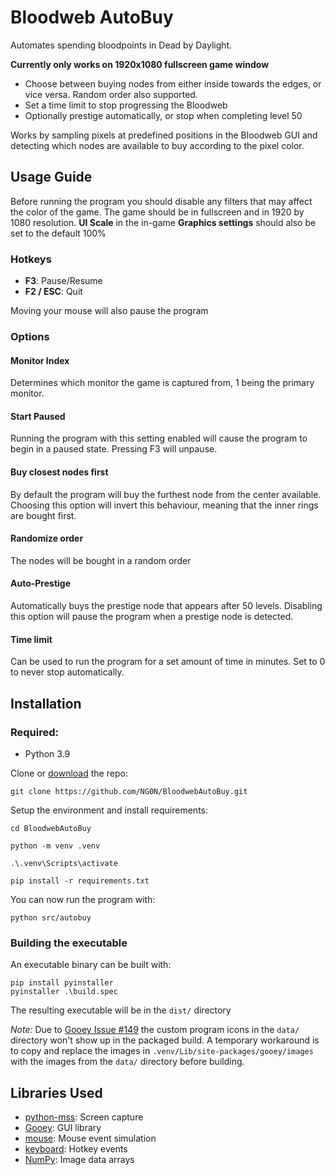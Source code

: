 # Bloodweb AutoBuy
Automates spending bloodpoints in Dead by Daylight.

**Currently only works on 1920x1080 fullscreen game window**

* Choose between buying nodes from either inside towards the edges, or vice versa. Random order also supported.
* Set a time limit to stop progressing the Bloodweb
* Optionally prestige automatically, or stop when completing level 50

Works by sampling pixels at predefined positions in the Bloodweb GUI and detecting which nodes are available to buy according to the pixel color.

## Usage Guide
Before running the program you should disable any filters that may affect the color of the game.
The game should be in fullscreen and in 1920 by 1080 resolution. 
**UI Scale** in the in-game **Graphics settings**  should also be set to the default 100%
### Hotkeys
- **F3**: Pause/Resume
- **F2 / ESC**: Quit

Moving your mouse will also pause the program

### Options
#### Monitor Index
Determines which monitor the game is captured from, 1 being the primary monitor.
#### Start Paused
Running the program with this setting enabled will cause the program to begin in a paused state. Pressing F3 will unpause.
#### Buy closest nodes first
By default the program will buy the furthest node from the center available.
Choosing this option will invert this behaviour, meaning that the inner rings are bought first.
#### Randomize order
The nodes will be bought in a random order
#### Auto-Prestige
Automatically buys the prestige node that appears after 50 levels.
Disabling this option will pause the program when a prestige node is detected.
#### Time limit
Can be used to run the program for a set amount of time in minutes. Set to 0 to never stop automatically.


## Installation

### Required:
* Python 3.9
 
Clone or [download](https://github.com/NG0N/BloodwebAutoBuy/archive/refs/heads/main.zip) the repo:

```
git clone https://github.com/NG0N/BloodwebAutoBuy.git
```
Setup the environment and install requirements:
```
cd BloodwebAutoBuy

python -m venv .venv

.\.venv\Scripts\activate

pip install -r requirements.txt
```

You can now run the program with:

```
python src/autobuy
```

### Building the executable
An executable binary can be built with:
```
pip install pyinstaller
pyinstaller .\build.spec
```

The resulting executable will be in the `dist/` directory

*Note:* Due to [Gooey Issue #149](https://github.com/chriskiehl/Gooey/issues/149) the custom program icons in the `data/` directory won't show up in the packaged build. A temporary workaround is to copy and replace the images in `.venv/Lib/site-packages/gooey/images` with the images from the `data/` directory before building.

## Libraries Used
* [python-mss](https://github.com/BoboTiG/python-mss): Screen capture
* [Gooey](https://github.com/chriskiehl/Gooey): GUI library
* [mouse](https://github.com/boppreh/mouse): Mouse event simulation
* [keyboard](https://github.com/boppreh/keyboard): Hotkey events
* [NumPy](https://numpy.org): Image data arrays
